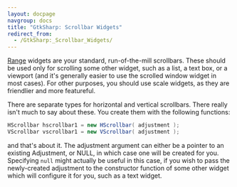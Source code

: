 ```yaml
---
layout: docpage
navgroup: docs
title: "GtkSharp: Scrollbar Widgets"
redirect_from:
  - /GtkSharp:_Scrollbar_Widgets/
---
```


[Range](http://docs.go-mono.com/index.aspx?link=T:Gtk.Range) widgets are your standard, run-of-the-mill scrollbars. These should be used only for scrolling some other widget, such as a list, a text box, or a viewport (and it's generally easier to use the scrolled window widget in most cases). For other purposes, you should use scale widgets, as they are friendlier and more featureful.

There are separate types for horizontal and vertical scrollbars. There really isn't much to say about these. You create them with the following functions:

``` csharp
HScrollbar hscrollbar1 = new HScrollbar( adjustment );
VScrollbar vscrollbar1 = new VScrollbar( adjustment );
```

and that's about it. The adjustment argument can either be a pointer to an existing Adjustment, or NULL, in which case one will be created for you. Specifying `null` might actually be useful in this case, if you wish to pass the newly-created adjustment to the constructor function of some other widget which will configure it for you, such as a text widget.

